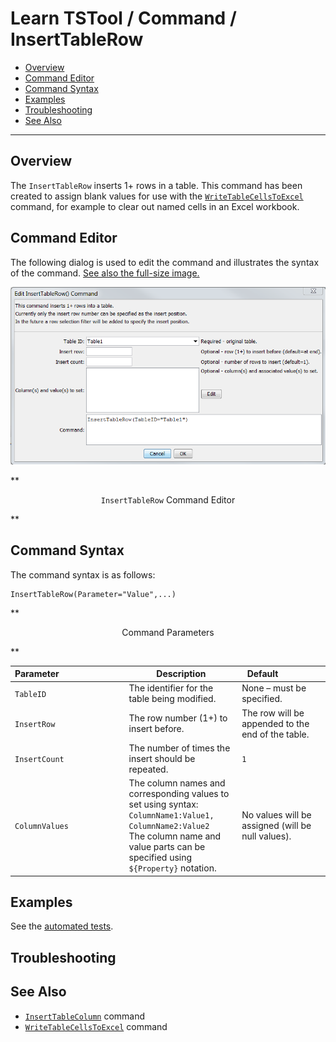 # Learn TSTool / Command / InsertTableRow #

* [Overview](#overview)
* [Command Editor](#command-editor)
* [Command Syntax](#command-syntax)
* [Examples](#examples)
* [Troubleshooting](#troubleshooting)
* [See Also](#see-also)

-------------------------

## Overview ##

The `InsertTableRow` inserts 1+ rows in a table.
This command has been created to assign blank values for use with the
[`WriteTableCellsToExcel`](../WriteTableCellsToExcel/WriteTableCellsToExcel) command,
for example to clear out named cells in an Excel workbook.

## Command Editor ##

The following dialog is used to edit the command and illustrates the syntax of the command.
<a href="../InsertTableRow.png">See also the full-size image.</a>

![InsertTableRow](InsertTableRow.png)

**<p style="text-align: center;">
`InsertTableRow` Command Editor
</p>**

## Command Syntax ##

The command syntax is as follows:

```text
InsertTableRow(Parameter="Value",...)
```
**<p style="text-align: center;">
Command Parameters
</p>**

| **Parameter**&nbsp;&nbsp;&nbsp;&nbsp;&nbsp;&nbsp;&nbsp;&nbsp;&nbsp;&nbsp;&nbsp;&nbsp;&nbsp;&nbsp;&nbsp;&nbsp;&nbsp;&nbsp;&nbsp;&nbsp;&nbsp;&nbsp;&nbsp;&nbsp;&nbsp;&nbsp; | **Description** | **Default**&nbsp;&nbsp;&nbsp;&nbsp;&nbsp;&nbsp;&nbsp;&nbsp;&nbsp;&nbsp;&nbsp;&nbsp;&nbsp;&nbsp;&nbsp;&nbsp; |
| --------------|-----------------|----------------- |
|`TableID`|The identifier for the table being modified.|None – must be specified.|
|`InsertRow`|The row number (1+) to insert before.|The row will be appended to the end of the table.|
|`InsertCount`|The number of times the insert should be repeated.|`1`|
|`ColumnValues`|The column names and corresponding values to set using syntax:<br>`ColumnName1:Value1, ColumnName2:Value2`<br>The column name and value parts can be specified using `${Property}` notation.|No values will be assigned (will be null values).|

## Examples ##

See the [automated tests](https://github.com/OpenWaterFoundation/cdss-app-tstool-test/tree/master/test/regression/commands/general/InsertTableRow).

## Troubleshooting ##

## See Also ##

* [`InsertTableColumn`](../InsertTableColumn/InsertTableColumn) command
* [`WriteTableCellsToExcel`](../WriteTableCellsToExcel/WriteTableCellsToExcel) command
